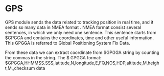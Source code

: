# GPS
GPS module sends the data related to tracking position in real time, and it sends so many data in NMEA format . NMEA format consist several sentences, in which we only need one sentence. This sentence starts from $GPGGA and contains the coordinates, time and other useful information. This GPGGA is referred to Global Positioning System Fix Data. 
 
From these data we can extract coordinate from $GPGGA string by counting the commas in the string.
The $ GPGGA format:
$GPGGA,HHMMSS.SSS,latitude,N,longitude,E,FQ,NOS,HDP,altitude,M,height,M,,checksum data
